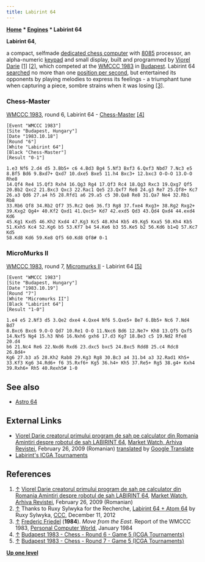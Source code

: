 ```yaml
---
title: Labirint 64
---
```

**[Home](Home "Home") \* [Engines](Engines "Engines") \* Labirint 64**


**Labirint 64**,  

a compact, selfmade [dedicated chess computer](Dedicated_Chess_Computers "Dedicated Chess Computers") with [8085](8080 "8080") processor, an alpha-numeric [keypad](https://en.wikipedia.org/wiki/Keypad) and small display, built and programmed by [Viorel Darie](Viorel_Darie "Viorel Darie") <a id="cite-note-1" href="#cite-ref-1">[1]</a> <a id="cite-note-2" href="#cite-ref-2">[2]</a>, which competed at the [WMCCC 1983](WMCCC_1983 "WMCCC 1983") in [Budapest](https://en.wikipedia.org/wiki/Budapest). Labirint 64 [searched](Search "Search") no more than one [position per second](Nodes_per_Second "Nodes per Second"), but entertained its opponents by playing melodies to express its feelings - a triumphant tune when capturing a piece, sombre strains when it was losing <a id="cite-note-3" href="#cite-ref-3">[3]</a>.



### Chess-Master


[WMCCC 1983](WMCCC_1983 "WMCCC 1983"), round 6, Labirint 64 - [Chess-Master](Chess-Master "Chess-Master") <a id="cite-note-4" href="#cite-ref-4">[4]</a>




```
[Event "WMCCC 1983"]
[Site "Budapest, Hungary"]
[Date "1983.10.18"]
[Round "6"]
[White "Labirint 64"]
[Black "Chess-Master"]
[Result "0-1"]

1.e3 Nf6 2.d4 d5 3.Bb5+ c6 4.Bd3 Bg4 5.Nf3 Bxf3 6.Qxf3 Nbd7 7.Nc3 e5 
8.Bf5 Bd6 9.Bxd7+ Qxd7 10.dxe5 Bxe5 11.h4 Bxc3+ 12.bxc3 O-O-O 13.O-O Rhe8 
14.Qf4 Re4 15.Qf3 Rxh4 16.Qg3 Rg4 17.Qf3 Rc4 18.Qg3 Rxc3 19.Qxg7 Qf5 
20.Bb2 Qxc2 21.Bxc3 Qxc3 22.Rac1 Qe5 23.Qxf7 Re8 24.g3 Re7 25.Qf8+ Kc7 
26.a3 Qd6 27.a4 h5 28.Rfd1 a6 29.a5 c5 30.Qa8 Re8 31.Qa7 Ne4 32.Rb1 Rb8 
33.Rb6 Qf8 34.Rb2 Qf7 35.Rc2 Qe6 36.f3 Rg8 37.fxe4 Rxg3+ 38.Rg2 Rxg2+ 
39.Kxg2 Qg4+ 40.Kf2 Qxd1 41.Qxc5+ Kd7 42.exd5 Qd3 43.Qd4 Qxd4 44.exd4 Kd6 
45.Kg1 Kxd5 46.Kh2 Kxd4 47.Kg3 Kc5 48.Kh4 Kb5 49.Kg5 Kxa5 50.Kh4 Kb5 
51.Kxh5 Kc4 52.Kg6 b5 53.Kf7 b4 54.Ke6 b3 55.Ke5 b2 56.Kd6 b1=Q 57.Kc7 Kd5 
58.Kd8 Kd6 59.Ke8 Qf5 60.Kd8 Qf8# 0-1 

```

### MicroMurks II


[WMCCC 1983](WMCCC_1983 "WMCCC 1983"), round 7, [Micromurks II](MicroMurks "MicroMurks") - Labirint 64 <a id="cite-note-5" href="#cite-ref-5">[5]</a>




```
[Event "WMCCC 1983"]
[Site "Budapest, Hungary"]
[Date "1983.10.19"]
[Round "7"]
[White "Micromurks II"]
[Black "Labirint 64"]
[Result "1-0"]

1.e4 e5 2.Nf3 d5 3.Qe2 dxe4 4.Qxe4 Nf6 5.Qxe5+ Be7 6.Bb5+ Nc6 7.Nd4 Bd7 
8.Bxc6 Bxc6 9.O-O Qd7 10.Re1 O-O 11.Nxc6 Bd6 12.Ne7+ Kh8 13.Qf5 Qxf5 
14.Nxf5 Ng4 15.h3 Nh6 16.Nxh6 gxh6 17.d3 Kg7 18.Be3 c5 19.Nd2 Rfe8 20.d4 
b6 21.Nc4 Re6 22.Nxd6 Rxd6 23.dxc5 bxc5 24.Bxc5 Rdd8 25.c4 Rdc8 26.Bd4+ 
Kg6 27.b3 a5 28.Kh2 Rab8 29.Kg3 Rg8 30.Bc3 a4 31.b4 a3 32.Rad1 Kh5+ 
33.Kf3 Kg6 34.Rd6+ f6 35.Rxf6+ Kg5 36.h4+ Kh5 37.Re5+ Rg5 38.g4+ Kxh4 
39.Rxh6+ Rh5 40.Rexh5# 1-0 

```

## See also


* [Astro 64](Astro_64 "Astro 64")


## External Links


* [Viorel Darie creatorul primului program de sah pe calculator din Romania Amintiri despre robotul de sah LABIRINT 64](http://www.marketwatch.ro/articol/4372/Viorel_Darie_creatorul_primului_program_de_sah_pe_calculator_din_Romania_Amintiri_despre_robotul_de_sah_LABIRINT_64/), [Market Watch, Arhiva Revistei](http://www.marketwatch.ro/), February 26, 2009 (Romanian) [translated](http://translate.google.com/translate?sl=ro&tl=en&js=n&prev=_t&hl=de&ie=UTF-8&eotf=1&u=http%3A%2F%2Fwww.marketwatch.ro%2Farticol%2F4372%2FViorel_Darie_creatorul_primului_program_de_sah_pe_calculator_din_Romania_Amintiri_despre_robotul_de_sah_LABIRINT_64%2F) by [Google Translate](https://en.wikipedia.org/wiki/Google_Translate)
* [Labirint's ICGA Tournaments](https://www.game-ai-forum.org/icga-tournaments/program.php?id=482)


## References


1. <a id="cite-ref-1" href="#cite-note-1">↑</a> [Viorel Darie creatorul primului program de sah pe calculator din Romania Amintiri despre robotul de sah LABIRINT 64](http://www.marketwatch.ro/articol/4372/Viorel_Darie_creatorul_primului_program_de_sah_pe_calculator_din_Romania_Amintiri_despre_robotul_de_sah_LABIRINT_64/), [Market Watch, Arhiva Revistei](http://www.marketwatch.ro/), February 26, 2009 (Romanian)
2. <a id="cite-ref-2" href="#cite-note-2">↑</a> Thanks to Ruxy Sylwyka for the Recherche, [Labirint 64 + Atom 64](http://www.talkchess.com/forum/viewtopic.php?t=46377) by Ruxy Sylwyka, [CCC](CCC "CCC"), December 11, 2012
3. <a id="cite-ref-3" href="#cite-note-3">↑</a> [Frederic Friedel](Frederic_Friedel "Frederic Friedel") (**1984**). *Move from the East*. Report of the WMCCC 1983, [Personal Computer World](Personal_Computer_World "Personal Computer World"), January 1984
4. <a id="cite-ref-4" href="#cite-note-4">↑</a> [Budapest 1983 - Chess - Round 6 - Game 5 (ICGA Tournaments)](https://www.game-ai-forum.org/icga-tournaments/round.php?tournament=66&round=6&id=5)
5. <a id="cite-ref-5" href="#cite-note-5">↑</a> [Budapest 1983 - Chess - Round 7 - Game 5 (ICGA Tournaments)](https://www.game-ai-forum.org/icga-tournaments/round.php?tournament=66&round=7&id=5)

**[Up one level](Engines "Engines")**







 
